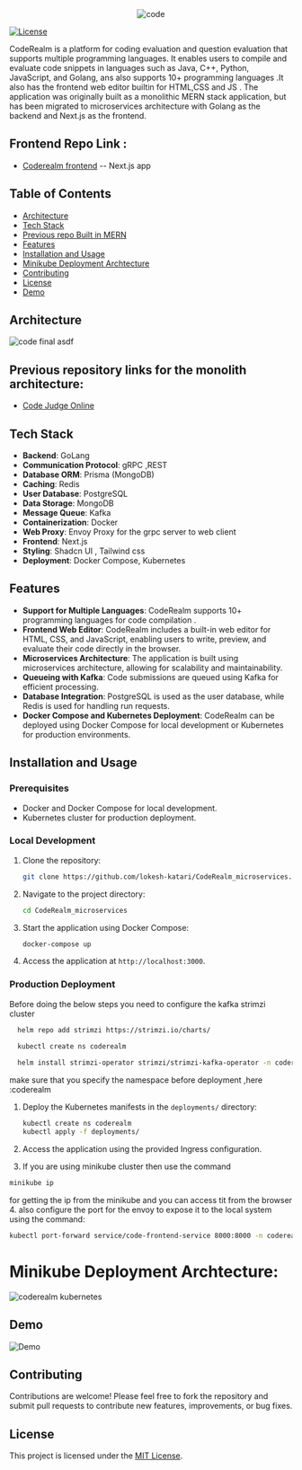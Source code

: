 <div align="center">
  <img src="https://github.com/lokesh-katari/CodeRealm_microservices/assets/111894942/ec05afd6-43b1-49c0-bb6c-ffb2e7e53d8c" alt="code" />
</div>

[![License](https://img.shields.io/badge/license-MIT-blue.svg)](https://opensource.org/licenses/MIT)

CodeRealm is a platform for coding evaluation and question evaluation that supports multiple programming languages. It enables users to compile and evaluate code snippets in languages such as Java, C++, Python, JavaScript, and Golang, ans also supports 10+ programming languages .It also has the frontend web editor builtin for HTML,CSS and JS . The application was originally built as a monolithic MERN stack application, but has been migrated to microservices architecture with Golang as the backend and Next.js as the frontend.
## Frontend Repo Link :
 - [Coderealm frontend](https://github.com/lokesh-katari/coderealm_frontend)  -- Next.js app

## Table of Contents

- [Architecture](#architecture)
- [Tech Stack](#tech-stack)
- [Previous repo Built in MERN](previous-repository-links-for-the-monolith-architecture)
- [Features](#features)
- [Installation and Usage](#installation-and-usage)
- [Minikube Deployment Archtecture](#minikube-deployment-archtecture)
- [Contributing](#contributing)
- [License](#license)
- [Demo](#Project-Demo-ideo)


## Architecture
![code final asdf](https://github.com/lokesh-katari/CodeRealm_microservices/assets/111894942/793cb4f8-2f63-4219-a285-e4113e4af6a3)

## Previous repository links for the monolith architecture:
 - [Code Judge Online](https://github.com/lokesh-katari/Code-judge-Online)

## Tech Stack

- **Backend**: GoLang
- **Communication Protocol**: gRPC ,REST
- **Database ORM**: Prisma (MongoDB)
- **Caching**: Redis
- **User Database**: PostgreSQL
- **Data Storage**: MongoDB
- **Message Queue**: Kafka
- **Containerization**: Docker
- **Web Proxy**: Envoy Proxy for the grpc server to web client
- **Frontend**: Next.js
- **Styling**: Shadcn UI , Tailwind css
- **Deployment**: Docker Compose, Kubernetes


## Features

- **Support for Multiple Languages**: CodeRealm supports 10+ programming languages for code compilation .
- **Frontend Web Editor**: CodeRealm includes a built-in web editor for HTML, CSS, and JavaScript, enabling users to write, preview, and evaluate their code directly in the browser.
- **Microservices Architecture**: The application is built using microservices architecture, allowing for scalability and maintainability.
- **Queueing with Kafka**: Code submissions are queued using Kafka for efficient processing.
- **Database Integration**: PostgreSQL is used as the user database, while Redis is used for handling run requests.
- **Docker Compose and Kubernetes Deployment**: CodeRealm can be deployed using Docker Compose for local development or Kubernetes for production environments.

## Installation and Usage

### Prerequisites

- Docker and Docker Compose for local development.
- Kubernetes cluster for production deployment.


### Local Development

1. Clone the repository:

   ```bash
   git clone https://github.com/lokesh-katari/CodeRealm_microservices.git
   ```

2. Navigate to the project directory:

   ```bash
   cd CodeRealm_microservices
   ```

3. Start the application using Docker Compose:

   ```bash
   docker-compose up
   ```

4. Access the application at `http://localhost:3000`.

### Production Deployment
Before doing the below steps you need to configure the kafka strimzi cluster
  ```bash
    helm repo add strimzi https://strimzi.io/charts/

    kubectl create ns coderealm
    
    helm install strimzi-operator strimzi/strimzi-kafka-operator -n coderealm
  ```
make sure that you specify the namespace before deployment ,here :coderealm

1. Deploy the Kubernetes manifests in the `deployments/` directory:


   ```bash
   kubectl create ns coderealm 
   kubectl apply -f deployments/
   ```

2. Access the application using the provided Ingress configuration.
3. If you are using minikube cluster then use the command
  ```bash
  minikube ip
  ```
  for getting the ip from the minikube and you can access tit from the browser
4. also configure the port for the envoy to expose it to the local system using the command:
  ```bash
  kubectl port-forward service/code-frontend-service 8000:8000 -n coderealm

  ```
# Minikube Deployment Archtecture:

![coderealm kubernetes](https://github.com/lokesh-katari/CodeRealm_microservices/assets/111894942/6073e1a4-dbb0-452a-bfe6-c0aef4d22708)

## Demo

![Demo](https://github.com/lokesh-katari/coderealm_frontend/assets/111894942/1a4c63b3-a781-445a-87fe-800b90d2e607)

## Contributing

Contributions are welcome! Please feel free to fork the repository and submit pull requests to contribute new features, improvements, or bug fixes.

## License

This project is licensed under the [MIT License](LICENSE).
